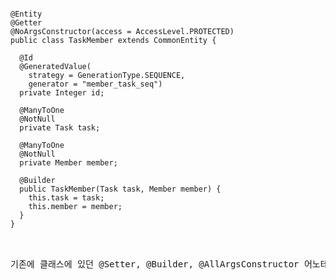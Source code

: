 <pre>
<code>
@Entity
@Getter
@NoArgsConstructor(access = AccessLevel.PROTECTED)
public class TaskMember extends CommonEntity {

  @Id
  @GeneratedValue(
    strategy = GenerationType.SEQUENCE,
    generator = "member_task_seq")
  private Integer id;

  @ManyToOne
  @NotNull
  private Task task;

  @ManyToOne
  @NotNull
  private Member member;

  @Builder
  public TaskMember(Task task, Member member) {
    this.task = task;
    this.member = member;
  }
}
</code>
<pre>

기존에 클래스에 있던 @Setter, @Builder, @AllArgsConstructor 어노테이션을 삭제하고 다음과 같이 @Builder 패턴을 사용할 수 있는 생성자를 만들어줌
